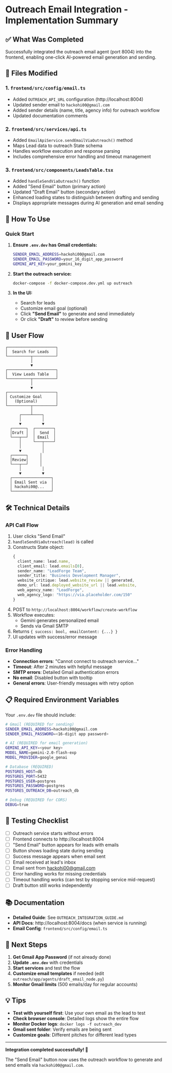 # Outreach Email Integration - Implementation Summary

## ✅ What Was Completed

Successfully integrated the outreach email agent (port 8004) into the frontend, enabling one-click AI-powered email generation and sending.

## 📝 Files Modified

### 1. **`frontend/src/config/email.ts`**
- Added `OUTREACH_API_URL` configuration (http://localhost:8004)
- Updated sender email to `hackohi00@gmail.com`
- Added sender details (name, title, agency info) for outreach workflow
- Updated documentation comments

### 2. **`frontend/src/services/api.ts`**
- Added `EmailApiService.sendEmailViaOutreach()` method
- Maps Lead data to outreach State schema
- Handles workflow execution and response parsing
- Includes comprehensive error handling and timeout management

### 3. **`frontend/src/components/LeadsTable.tsx`**
- Added `handleSendViaOutreach()` function
- Added "Send Email" button (primary action)
- Updated "Draft Email" button (secondary action)
- Enhanced loading states to distinguish between drafting and sending
- Displays appropriate messages during AI generation and email sending

## 🎯 How To Use

### Quick Start

1. **Ensure `.env.dev` has Gmail credentials:**
   ```bash
   SENDER_EMAIL_ADDRESS=hackohi00@gmail.com
   SENDER_EMAIL_PASSWORD=your_16_digit_app_password
   GEMINI_API_KEY=your_gemini_key
   ```

2. **Start the outreach service:**
   ```bash
   docker-compose -f docker-compose.dev.yml up outreach
   ```

3. **In the UI:**
   - Search for leads
   - Customize email goal (optional)
   - Click **"Send Email"** to generate and send immediately
   - Or click **"Draft"** to review before sending

## 🔄 User Flow

```
┌─────────────────────┐
│  Search for Leads   │
└──────────┬──────────┘
           │
           ▼
┌─────────────────────┐
│  View Leads Table   │
└──────────┬──────────┘
           │
           ▼
┌─────────────────────┐
│ Customize Goal      │
│   (Optional)        │
└──────────┬──────────┘
           │
      ┌────┴────┐
      │         │
      ▼         ▼
  ┌──────┐  ┌────────┐
  │Draft │  │  Send  │
  └───┬──┘  │ Email  │
      │     └───┬────┘
      │         │
      ▼         │
  ┌──────┐     │
  │Review│     │
  └───┬──┘     │
      │         │
      ▼         ▼
  ┌─────────────────┐
  │ Email Sent via  │
  │ hackohi00@...   │
  └─────────────────┘
```

## 🛠️ Technical Details

### API Call Flow

1. User clicks "Send Email"
2. `handleSendViaOutreach(lead)` is called
3. Constructs State object:
   ```typescript
   {
     client_name: lead.name,
     client_email: lead.emails[0],
     sender_name: "LeadForge Team",
     sender_title: "Business Development Manager",
     website_critique: lead.website_review || generated,
     demo_url: lead.deployed_website_url || lead.website,
     web_agency_name: "LeadForge",
     web_agency_logo: "https://via.placeholder.com/150"
   }
   ```
4. POST to `http://localhost:8004/workflow/create-workflow`
5. Workflow executes:
   - Gemini generates personalized email
   - Sends via Gmail SMTP
6. Returns `{ success: bool, emailContent: {...} }`
7. UI updates with success/error message

### Error Handling

- **Connection errors**: "Cannot connect to outreach service..."
- **Timeout**: After 2 minutes with helpful message
- **SMTP errors**: Detailed Gmail authentication errors
- **No email**: Disabled button with tooltip
- **General errors**: User-friendly messages with retry option

## 📋 Required Environment Variables

Your `.env.dev` file should include:

```bash
# Gmail (REQUIRED for sending)
SENDER_EMAIL_ADDRESS=hackohi00@gmail.com
SENDER_EMAIL_PASSWORD=<16-digit app password>

# AI (REQUIRED for email generation)
GEMINI_API_KEY=<your key>
MODEL_NAME=gemini-2.0-flash-exp
MODEL_PROVIDER=google_genai

# Database (REQUIRED)
POSTGRES_HOST=db
POSTGRES_PORT=5432
POSTGRES_USER=postgres
POSTGRES_PASSWORD=postgres
POSTGRES_OUTREACH_DB=outreach_db

# Debug (REQUIRED for CORS)
DEBUG=true
```

## 🧪 Testing Checklist

- [ ] Outreach service starts without errors
- [ ] Frontend connects to http://localhost:8004
- [ ] "Send Email" button appears for leads with emails
- [ ] Button shows loading state during sending
- [ ] Success message appears when email sent
- [ ] Email received at lead's inbox
- [ ] Email sent from hackohi00@gmail.com
- [ ] Error handling works for missing credentials
- [ ] Timeout handling works (can test by stopping service mid-request)
- [ ] Draft button still works independently

## 📚 Documentation

- **Detailed Guide**: See `OUTREACH_INTEGRATION_GUIDE.md`
- **API Docs**: http://localhost:8004/docs (when service is running)
- **Email Config**: `frontend/src/config/email.ts`

## 🎉 Next Steps

1. **Get Gmail App Password** (if not already done)
2. **Update `.env.dev`** with credentials
3. **Start services** and test the flow
4. **Customize email templates** if needed (edit `outreach/app/agents/draft_email_node.py`)
5. **Monitor Gmail limits** (500 emails/day for regular accounts)

## 💡 Tips

- **Test with yourself first**: Use your own email as the lead to test
- **Check browser console**: Detailed logs show the entire flow
- **Monitor Docker logs**: `docker logs -f outreach_dev`
- **Gmail sent folder**: Verify emails are being sent
- **Customize goals**: Different pitches for different lead types

---

**Integration completed successfully! 🚀**

The "Send Email" button now uses the outreach workflow to generate and send emails via `hackohi00@gmail.com`.


